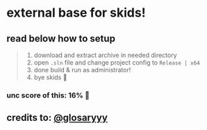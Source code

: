 # external base for skids!
## read below how to setup
> 1. download and extract archive in needed directory
> 2. open `.sln` file and change project config to `Release | x64`
> 3. done build & run as administrator!
> 4. bye skids 👋
### unc score of this: 16% 🤑
## credits to: [@glosaryyy](https://github.com/markitos4)

